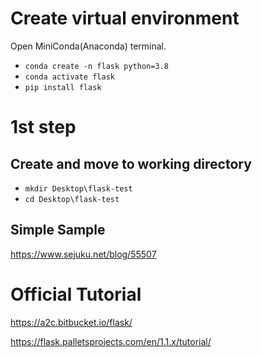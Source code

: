 # Create virtual environment

Open MiniConda(Anaconda) terminal.

- `conda create -n flask python=3.8`
- `conda activate flask`
- `pip install flask`

# 1st step

## Create and move to working directory

- `mkdir Desktop\flask-test`
- `cd Desktop\flask-test`

## Simple Sample

https://www.sejuku.net/blog/55507

# Official Tutorial

https://a2c.bitbucket.io/flask/

https://flask.palletsprojects.com/en/1.1.x/tutorial/
